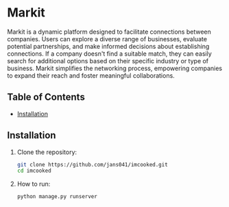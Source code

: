 # Markit

Markit is a dynamic platform designed to facilitate connections between companies.
Users can explore a diverse range of businesses, evaluate potential partnerships, and make informed decisions about establishing connections.
If a company doesn't find a suitable match, they can easily search for additional options based on their specific industry or type of business.
Markit simplifies the networking process, empowering companies to expand their reach and foster meaningful collaborations.

## Table of Contents
- [Installation](#installation)   

## Installation

1. Clone the repository:
   ```bash
   git clone https://github.com/jans041/imcooked.git
   cd imcooked
2. How to run:
   ```bash
   python manage.py runserver
